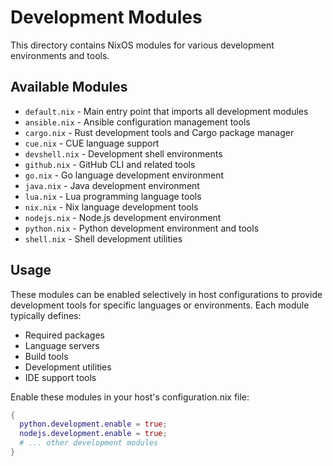 # Development Modules

This directory contains NixOS modules for various development environments and tools.

## Available Modules

- `default.nix` - Main entry point that imports all development modules
- `ansible.nix` - Ansible configuration management tools
- `cargo.nix` - Rust development tools and Cargo package manager
- `cue.nix` - CUE language support
- `devshell.nix` - Development shell environments
- `github.nix` - GitHub CLI and related tools
- `go.nix` - Go language development environment
- `java.nix` - Java development environment
- `lua.nix` - Lua programming language tools
- `nix.nix` - Nix language development tools
- `nodejs.nix` - Node.js development environment
- `python.nix` - Python development environment and tools
- `shell.nix` - Shell development utilities

## Usage

These modules can be enabled selectively in host configurations to provide development tools for specific languages or environments. Each module typically defines:

- Required packages
- Language servers
- Build tools
- Development utilities
- IDE support tools

Enable these modules in your host's configuration.nix file:

```nix
{
  python.development.enable = true;
  nodejs.development.enable = true;
  # ... other development modules
}
```